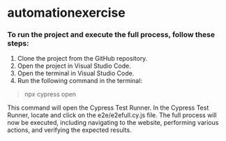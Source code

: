 # automationexercise

### To run the project and execute the full process, follow these steps:

  1. Clone the project from the GitHub repository.
  2. Open the project in Visual Studio Code.
  3. Open the terminal in Visual Studio Code.
  4. Run the following command in the terminal:

> npx cypress open


This command will open the Cypress Test Runner.
In the Cypress Test Runner, locate and click on the e2e/e2efull.cy.js file.
The full process will now be executed, including navigating to the website, performing various actions, and verifying the expected results.

